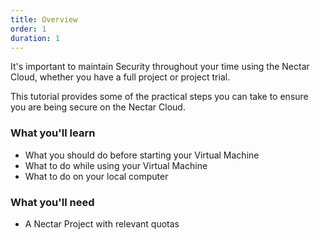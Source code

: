 ```yaml
---
title: Overview
order: 1
duration: 1
---
```


It's important to maintain Security throughout your time using the Nectar Cloud, whether you have a full project or project trial.

This tutorial provides some of the practical steps you can take to ensure you are being secure on the Nectar Cloud.

### What you'll learn

- What you should do before starting your Virtual Machine
- What to do while using your Virtual Machine
- What to do on your local computer


### What you'll need

- A Nectar Project with relevant quotas
